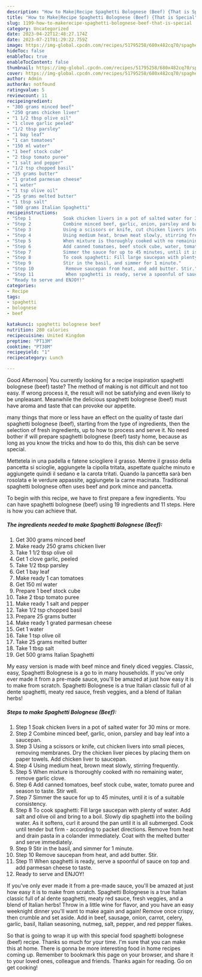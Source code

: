 ```yaml
---
description: "How to Make|Recipe Spaghetti Bolognese (Beef) {That is Special"
title: "How to Make|Recipe Spaghetti Bolognese (Beef) {That is Special"
slug: 1199-how-to-makerecipe-spaghetti-bolognese-beef-that-is-special
category: Uncategorized
date: 2023-04-22T12:48:27.174Z
date: 2023-07-21T01:29:22.759Z
image: https://img-global.cpcdn.com/recipes/51795258/680x482cq70/spaghetti-bolognese-beef-recipe-main-photo.jpg
hideToc: false
enableToc: true
enableTocContent: false
thumbnail: https://img-global.cpcdn.com/recipes/51795258/680x482cq70/spaghetti-bolognese-beef-recipe-main-photo.jpg
cover: https://img-global.cpcdn.com/recipes/51795258/680x482cq70/spaghetti-bolognese-beef-recipe-main-photo.jpg
author: Admin
authorAv: notfound
ratingvalue: 5
reviewcount: 11
recipeingredient:
- "300 grams minced beef"
- "250 grams chicken liver"
- "1 1/2 tbsp olive oil"
- "1 clove garlic peeled"
- "1/2 tbsp parsley"
- "1 bay leaf"
- "1 can tomatoes"
- "150 ml water"
- "1 beef stock cube"
- "2 tbsp tomato puree"
- "1 salt and pepper"
- "1/2 tsp chopped basil"
- "25 grams butter"
- "1 grated parmesan cheese"
- "1 water"
- "1 tsp olive oil"
- "25 grams melted butter"
- "1 tbsp salt"
- "500 grams Italian Spaghetti"
recipeinstructions:
- "Step 1            Soak chicken livers in a pot of salted water for 30 mins or more."
- "Step 2            Combine minced beef, garlic, onion, parsley and bay leaf into a saucepan."
- "Step 3            Using a scissors or knife, cut chicken livers into small pieces, removing membranes. Dry the chicken liver pieces by placing them on paper towels. Add chicken liver to saucepan."
- "Step 4            Using medium heat, brown meat slowly, stirring frequently."
- "Step 5            When mixture is thoroughly cooked with no remaining water, remove garlic clove."
- "Step 6            Add canned tomatoes, beef stock cube, water, tomato puree and season to taste. Stir well."
- "Step 7            Simmer the sauce for up to 45 minutes, until it is of a suitable consistency."
- "Step 8            To cook spaghetti: Fill large saucepan with plenty of water. Add salt and olive oil and bring to a boil. Slowly dip spaghetti into the boiling water. As it softens, curl it around the pan until it is all submerged. Cook until tender but firm - according to packet directions. Remove from heat and drain pasta in a colander immediately. Coat with the melted butter and serve immediately."
- "Step 9            Stir in the basil, and simmer for 1 minute."
- "Step 10            Remove saucepan from heat, and add butter. Stir."
- "Step 11            When spaghetti is ready, serve a spoonful of sauce on top and add parmesan cheese to taste."
- "Ready to serve and ENJOY!"
categories:
- Recipe
tags:
- spaghetti
- bolognese
- beef

katakunci: spaghetti bolognese beef 
nutrition: 280 calories
recipecuisine: United Kingdom
preptime: "PT13M"
cooktime: "PT38M"
recipeyield: "1"
recipecategory: Lunch

---
```



Good Afternoon| You currently looking for a recipe inspiration spaghetti bolognese (beef) taste? The method of making is not difficult and not too easy. If wrong process it, the result will not be satisfying and even likely to be unpleasant. Meanwhile the delicious spaghetti bolognese (beef) must have aroma and taste that can provoke our appetite.






many things that more or less have an effect on the quality of taste dari spaghetti bolognese (beef), starting from the type of ingredients, then the selection of fresh ingredients, up to how to process and serve it. No need bother if will prepare spaghetti bolognese (beef) tasty home, because as long as you know the tricks and how to do this, this dish can be serve  special.


Mettetela in una padella e fatene sciogliere il grasso. Mentre il grasso della pancetta si scioglie, aggiungete la cipolla tritata, aspettate qualche minuto e aggiungete quindi il sedano e la carota tritati. Quando la pancetta sarà ben rosolata e le verdure appassite, aggiungete la carne macinata. Traditional spaghetti bolognese often uses beef and pork mince and pancetta.


To begin with this recipe, we have to first prepare a few ingredients. You can have spaghetti bolognese (beef) using 19 ingredients and 11 steps. Here is how you can achieve that.

<!--inarticleads1-->

##### The ingredients needed to make Spaghetti Bolognese (Beef):

1. Get 300 grams minced beef
1. Make ready 250 grams chicken liver
1. Take 1 1/2 tbsp olive oil
1. Get 1 clove garlic, peeled
1. Take 1/2 tbsp parsley
1. Get 1 bay leaf
1. Make ready 1 can tomatoes
1. Get 150 ml water
1. Prepare 1 beef stock cube
1. Take 2 tbsp tomato puree
1. Make ready 1 salt and pepper
1. Take 1/2 tsp chopped basil
1. Prepare 25 grams butter
1. Make ready 1 grated parmesan cheese
1. Get 1 water
1. Take 1 tsp olive oil
1. Take 25 grams melted butter
1. Take 1 tbsp salt
1. Get 500 grams Italian Spaghetti


My easy version is made with beef mince and finely diced veggies. Classic, easy, Spaghetti Bolognese is a go to in many households. If you&#39;ve only ever made it from a pre-made sauce, you&#39;ll be amazed at just how easy it is to make from scratch. Spaghetti Bolognese is a true Italian classic full of al dente spaghetti, meaty red sauce, fresh veggies, and a blend of Italian herbs! 

<!--inarticleads2-->

##### Steps to make Spaghetti Bolognese (Beef):

1. Step 1            Soak chicken livers in a pot of salted water for 30 mins or more.
1. Step 2            Combine minced beef, garlic, onion, parsley and bay leaf into a saucepan.
1. Step 3            Using a scissors or knife, cut chicken livers into small pieces, removing membranes. Dry the chicken liver pieces by placing them on paper towels. Add chicken liver to saucepan.
1. Step 4            Using medium heat, brown meat slowly, stirring frequently.
1. Step 5            When mixture is thoroughly cooked with no remaining water, remove garlic clove.
1. Step 6            Add canned tomatoes, beef stock cube, water, tomato puree and season to taste. Stir well.
1. Step 7            Simmer the sauce for up to 45 minutes, until it is of a suitable consistency.
1. Step 8            To cook spaghetti: Fill large saucepan with plenty of water. Add salt and olive oil and bring to a boil. Slowly dip spaghetti into the boiling water. As it softens, curl it around the pan until it is all submerged. Cook until tender but firm - according to packet directions. Remove from heat and drain pasta in a colander immediately. Coat with the melted butter and serve immediately.
1. Step 9            Stir in the basil, and simmer for 1 minute.
1. Step 10            Remove saucepan from heat, and add butter. Stir.
1. Step 11            When spaghetti is ready, serve a spoonful of sauce on top and add parmesan cheese to taste.
1. Ready to serve and ENJOY!

If you&#39;ve only ever made it from a pre-made sauce, you&#39;ll be amazed at just how easy it is to make from scratch. Spaghetti Bolognese is a true Italian classic full of al dente spaghetti, meaty red sauce, fresh veggies, and a blend of Italian herbs! Throw in a little wine for flavor, and you have an easy weeknight dinner you&#39;ll want to make again and again! Remove once crispy, then crumble and set aside. Add in beef, sausage, onion, carrot, celery, garlic, basil, Italian seasoning, nutmeg, salt, pepper, and red pepper flakes. 

So that is going to wrap it up with this special food spaghetti bolognese (beef) recipe. Thanks so much for your time. I'm sure that you can make this at home. There is gonna be more interesting food in home recipes coming up. Remember to bookmark this page on your browser, and share it to your loved ones, colleague and friends. Thanks again for reading. Go on get cooking!
